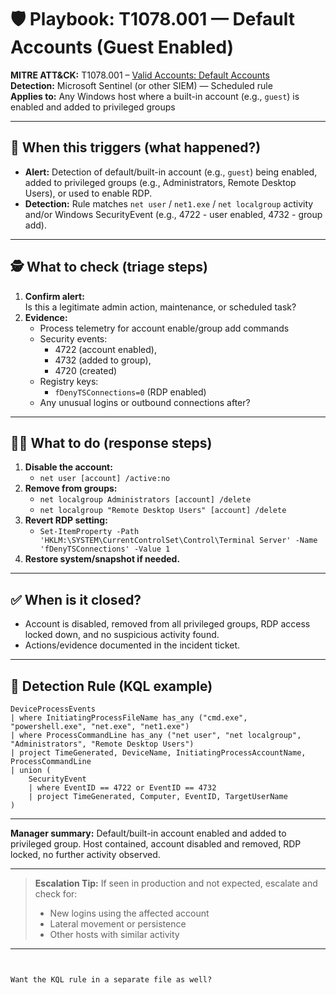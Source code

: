 # 🛡️ Playbook: T1078.001 — Default Accounts (Guest Enabled)

**MITRE ATT&CK:** T1078.001 – [Valid Accounts: Default Accounts](https://attack.mitre.org/techniques/T1078/001/)  
**Detection:** Microsoft Sentinel (or other SIEM) — Scheduled rule  
**Applies to:** Any Windows host where a built-in account (e.g., `guest`) is enabled and added to privileged groups

---

## 🚨 When this triggers (what happened?)

* **Alert:** Detection of default/built-in account (e.g., `guest`) being enabled, added to privileged groups (e.g., Administrators, Remote Desktop Users), or used to enable RDP.
* **Detection:** Rule matches `net user` / `net1.exe` / `net localgroup` activity and/or Windows SecurityEvent (e.g., 4722 - user enabled, 4732 - group add).

---

## 🕵️ What to check (triage steps)

1. **Confirm alert:**  
   Is this a legitimate admin action, maintenance, or scheduled task?
2. **Evidence:**  
   * Process telemetry for account enable/group add commands  
   * Security events:  
     - 4722 (account enabled),  
     - 4732 (added to group),  
     - 4720 (created)  
   * Registry keys:  
     - `fDenyTSConnections=0` (RDP enabled)  
   * Any unusual logins or outbound connections after?

---

## 🏃‍♂️ What to do (response steps)

1. **Disable the account:**  
   * `net user [account] /active:no`
2. **Remove from groups:**  
   * `net localgroup Administrators [account] /delete`
   * `net localgroup "Remote Desktop Users" [account] /delete`
3. **Revert RDP setting:**  
   * `Set-ItemProperty -Path 'HKLM:\SYSTEM\CurrentControlSet\Control\Terminal Server' -Name 'fDenyTSConnections' -Value 1`
4. **Restore system/snapshot if needed.**

---

## ✅ When is it closed?

* Account is disabled, removed from all privileged groups, RDP access locked down, and no suspicious activity found.
* Actions/evidence documented in the incident ticket.

---

## 📄 Detection Rule (KQL example)

```kql
DeviceProcessEvents
| where InitiatingProcessFileName has_any ("cmd.exe", "powershell.exe", "net.exe", "net1.exe")
| where ProcessCommandLine has_any ("net user", "net localgroup", "Administrators", "Remote Desktop Users")
| project TimeGenerated, DeviceName, InitiatingProcessAccountName, ProcessCommandLine
| union (
    SecurityEvent
    | where EventID == 4722 or EventID == 4732
    | project TimeGenerated, Computer, EventID, TargetUserName
)
````

---

**Manager summary:**
Default/built-in account enabled and added to privileged group. Host contained, account disabled and removed, RDP locked, no further activity observed.

---

> **Escalation Tip:**
> If seen in production and not expected, escalate and check for:
>
> * New logins using the affected account
> * Lateral movement or persistence
> * Other hosts with similar activity

---

```


Want the KQL rule in a separate file as well?
```

